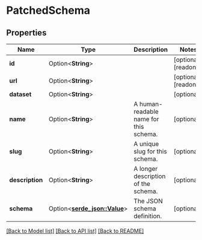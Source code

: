 # PatchedSchema

## Properties

Name | Type | Description | Notes
------------ | ------------- | ------------- | -------------
**id** | Option<**String**> |  | [optional][readonly]
**url** | Option<**String**> |  | [optional][readonly]
**dataset** | Option<**String**> |  | [optional]
**name** | Option<**String**> | A human-readable name for this schema. | [optional]
**slug** | Option<**String**> | A unique slug for this schema. | [optional]
**description** | Option<**String**> | A longer description of the schema. | [optional]
**schema** | Option<[**serde_json::Value**](.md)> | The JSON schema definition. | [optional]

[[Back to Model list]](../README.md#documentation-for-models) [[Back to API list]](../README.md#documentation-for-api-endpoints) [[Back to README]](../README.md)



